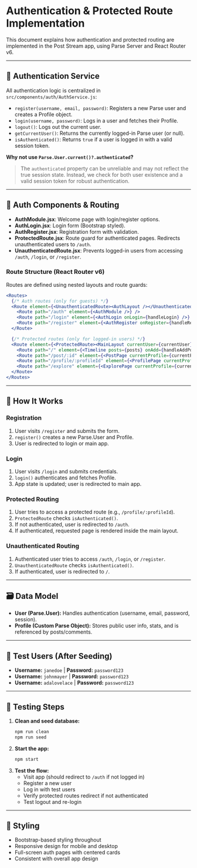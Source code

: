 
# Authentication & Protected Route Implementation

This document explains how authentication and protected routing are implemented in the Post Stream app, using Parse Server and React Router v6.

---

## 🔑 Authentication Service

All authentication logic is centralized in `src/components/auth/AuthService.js`:

- `register(username, email, password)`: Registers a new Parse user and creates a Profile object.
- `login(username, password)`: Logs in a user and fetches their Profile.
- `logout()`: Logs out the current user.
- `getCurrentUser()`: Returns the currently logged-in Parse user (or null).
- `isAuthenticated()`: Returns `true` if a user is logged in with a valid session token.

**Why not use `Parse.User.current()?.authenticated`?**
> The `authenticated` property can be unreliable and may not reflect the true session state. Instead, we check for both user existence and a valid session token for robust authentication.

---

## 🧩 Auth Components & Routing

- **AuthModule.jsx**: Welcome page with login/register options.
- **AuthLogin.jsx**: Login form (Bootstrap styled).
- **AuthRegister.jsx**: Registration form with validation.
- **ProtectedRoute.jsx**: Route guard for authenticated pages. Redirects unauthenticated users to `/auth`.
- **UnauthenticatedRoute.jsx**: Prevents logged-in users from accessing `/auth`, `/login`, or `/register`.

### Route Structure (React Router v6)

Routes are defined using nested layouts and route guards:

```jsx
<Routes>
  {/* Auth routes (only for guests) */}
  <Route element={<UnauthenticatedRoute><AuthLayout /></UnauthenticatedRoute>}>
    <Route path="/auth" element={<AuthModule />} />
    <Route path="/login" element={<AuthLogin onLogin={handleLogin} />} />
    <Route path="/register" element={<AuthRegister onRegister={handleRegister} />} />
  </Route>

  {/* Protected routes (only for logged-in users) */}
  <Route element={<ProtectedRoute><MainLayout currentUser={currentUser} currentProfile={currentProfile} onLogout={handleLogout} /></ProtectedRoute>}>
    <Route path="/" element={<Timeline posts={posts} onAdd={handleAddPost} currentUser={currentUser} currentProfile={currentProfile} />} />
    <Route path="/post/:id" element={<PostPage currentProfile={currentProfile} />} />
    <Route path="/profile/:profileId" element={<ProfilePage currentProfile={currentProfile} />} />
    <Route path="/explore" element={<ExplorePage currentProfile={currentProfile} />} />
  </Route>
</Routes>
```

---

## 🔄 How It Works

### Registration
1. User visits `/register` and submits the form.
2. `register()` creates a new Parse.User and Profile.
3. User is redirected to login or main app.

### Login
1. User visits `/login` and submits credentials.
2. `login()` authenticates and fetches Profile.
3. App state is updated; user is redirected to main app.

### Protected Routing
1. User tries to access a protected route (e.g., `/profile/:profileId`).
2. `ProtectedRoute` checks `isAuthenticated()`.
3. If not authenticated, user is redirected to `/auth`.
4. If authenticated, requested page is rendered inside the main layout.

### Unauthenticated Routing
1. Authenticated user tries to access `/auth`, `/login`, or `/register`.
2. `UnauthenticatedRoute` checks `isAuthenticated()`.
3. If authenticated, user is redirected to `/`.

---

## 🗃️ Data Model

- **User (Parse.User):** Handles authentication (username, email, password, session).
- **Profile (Custom Parse Object):** Stores public user info, stats, and is referenced by posts/comments.

---

## 🧪 Test Users (After Seeding)

- **Username:** `janedoe` | **Password:** `password123`
- **Username:** `johnmayer` | **Password:** `password123`
- **Username:** `adalovelace` | **Password:** `password123`

---

## 🚀 Testing Steps

1. **Clean and seed database:**
   ```bash
   npm run clean
   npm run seed
   ```
2. **Start the app:**
   ```bash
   npm start
   ```
3. **Test the flow:**
   - Visit app (should redirect to `/auth` if not logged in)
   - Register a new user
   - Log in with test users
   - Verify protected routes redirect if not authenticated
   - Test logout and re-login

---

## 🎨 Styling

- Bootstrap-based styling throughout
- Responsive design for mobile and desktop
- Full-screen auth pages with centered cards
- Consistent with overall app design
